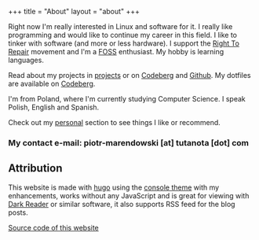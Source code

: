 +++
title = "About"
layout = "about"
+++

Right now I'm really interested in Linux and software for it. I really like programming and would like to continue my career in this field. I like to tinker with software (and more or less hardware). I support the [Right To Repair](https://en.wikipedia.org/wiki/Right_to_repair) movement and I'm a [FOSS](https://en.wikipedia.org/wiki/Free_and_open-source_software) enthusiast. My hobby is learning languages.

Read about my projects in [projects](../projects) or on [Codeberg](https://codeberg.org/marendowski) and [Github](https://github.com/marendowski). My dotfiles are available on [Codeberg](https://codeberg.org/marendowski/dotfiles).

I'm from Poland, where I'm currently studying Computer Science. I speak Polish, English and Spanish.

Check out my [personal](../personal/) section to see things I like or recommend.

### My contact e-mail: piotr-marendowski [at] tutanota [dot] com

## Attribution

This website is made with [hugo](https://gohugo.io) using the [console theme](https://github.com/mrmierzejewski/hugo-theme-console) with my enhancements, works without any JavaScript and is great for viewing with [Dark Reader](https://darkreader.org/) or similar software, it also supports RSS feed for the blog posts.

[Source code of this website](https://github.com/marendowski/marendowski.github.io)
